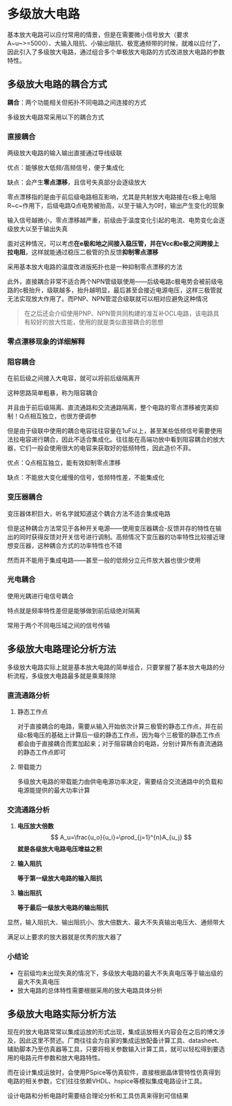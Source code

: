 # 多级放大电路

基本放大电路可以应付常用的情景，但是在需要微小信号放大（要求A~u~>=5000）、大输入阻抗、小输出阻抗、极宽通频带的时候，就难以应付了，因此引入了多级放大电路，通过组合多个单极放大电路的方式改进放大电路的参数特性。

## 多级放大电路的耦合方式

**耦合**：两个功能相关但拓扑不同电路之间连接的方式

多级放大电路常采用以下的耦合方式

### 直接耦合

两级放大电路的输入输出直接通过导线级联

优点：能够放大低频/高频信号，便于集成化

缺点：会产生**零点漂移**，且信号失真部分会逐级放大

零点漂移指的是由于前后级电路相互影响，尤其是共射放大电路接在c极上电阻R~c~作用下，后级电路Q点电势被抬高，以至于输入为0时，输出产生变化的现象

输入信号越微小，零点漂移越严重，前级由于温度变化引起的电流、电势变化会逐级放大以至于输出失真

面对这种情况，可以考虑**在e极和地之间接入稳压管，并在Vcc和e极之间跨接上拉电阻**，这样就能通过稳压二极管的负反馈**抑制零点漂移**

采用基本放大电路的温度改进版拓扑也是一种抑制零点漂移的方法

此外，直接耦合非常不适合两个NPN管级联使用——后级电路c极电势会被前级电路的c极抬升，级联越多，抬升越明显，最后甚至会接近电源电压，这样三极管就无法实现放大作用了。而PNP、NPN管混合级联就可以相对应避免这种情况

> 在之后还会介绍使用PNP、NPN管共同构建的准互补OCL电路，该电路具有较好的放大性能，使用的就是类似直接耦合的思想

### 零点漂移现象的详细解释









### 阻容耦合

在前后级之间接入大电容，就可以将前后级隔离开

这种思路简单粗暴，称为阻容耦合

并且由于前后级隔离、直流通路和交流通路隔离，整个电路的零点漂移被完美抑制！Q点相互独立，也很方便调参

但是由于级联中使用的耦合电容往往容量在1uF以上，甚至某些低频信号需要使用法拉电容进行耦合，因此不适合集成化。往往能在高端功放中看到阻容耦合的放大器，它们一般会使用很大的电容来获取好的低频特性，因此造价不菲。

优点：Q点相互独立，能有效抑制零点漂移

缺点：不能放大变化缓慢的信号，低频特性差，不能集成化

### 变压器耦合

变压器体积巨大，听名字就知道这个耦合方法不适合集成电路

但是这种耦合方法常见于各种开关电源——使用变压器耦合-反馈并存的特性在输出的同时获得反馈对开关信号进行调制。高频情况下变压器的功率特性比较接近理想变压器，这种耦合方式的功率特性也不错

然而并不能用于集成电路——甚至一般的低频分立元件放大器也很少使用

### 光电耦合

使用光耦进行电信号耦合

特点就是频率特性差但是能够做到前后级绝对隔离

常用于两个不同电压域之间的信号传输









## 多级放大电路理论分析方法

多级放大电路实际上就是基本放大电路的简单组合，只要掌握了基本放大电路的分析流程，多级放大电路最多就是乘乘除除

### 直流通路分析

1. 静态工作点

    对于直接耦合的电路，需要从输入开始依次计算三极管的静态工作点，并在前级c极电压的基础上计算后一级的静态工作点，因为每个三极管的静态工作点都会由于直接耦合而累加起来；对于阻容耦合的电路，分别计算所有直流通路的静态工作点即可

2. 带载能力

    多级放大电路的带载能力由供电电源功率决定，需要结合交流通路中的负载和电源能提供的最大功率计算

### 交流通路分析

1. **电压放大倍数**
    $$
    A_u=\frac{u_o}{u_i}=\prod_{j=1}^{n}A_{u_j}
    $$
    **就是各级放大电路电压增益之积**

2. **输入阻抗**

    **等于第一级放大电路的输入阻抗**

3. **输出阻抗**

    **等于最后一级放大电路的输出阻抗**

显然，输入阻抗大、输出阻抗小、放大倍数大、最大不失真输出电压大、通频带大

满足以上要求的放大器就是优秀的放大器了

### 小结论

* 在前级均未出现失真的情况下，多级放大电路的最大不失真电压等于输出级的最大不失真电压
* 放大电路的总体特性需要根据采用的放大电路具体分析



## 多级放大电路实际分析方法

现在的放大电路常常以集成运放的形式出现，集成运放相关内容会在之后的博文涉及，因此这里不赘述。厂商往往会为自家的集成运放配备计算工具、datasheet、辅助脚本乃至仿真器等工具，只要将相关参数输入计算工具，就可以轻松得到要选用的电路元件参数和放大电路特性。

而在设计集成运放时，会使用PSpice等仿真软件，直接根据晶体管特性仿真得到电路的相关参数，它们往往依赖VHDL、hspice等模拟集成电路设计工具。

设计电路和分析电路时需要结合理论分析和工具仿真来得到可信结果









